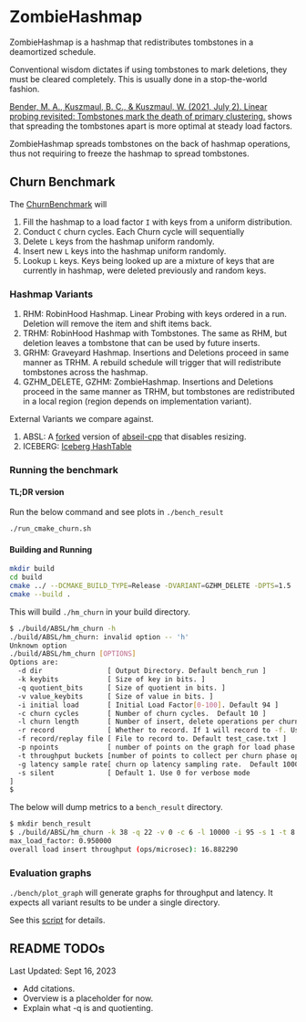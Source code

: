 # ZombieHashmap

ZombieHashmap is a hashmap that redistributes tombstones in a deamortized schedule. 

Conventional wisdom dictates if using tombstones to mark deletions, they must be cleared completely. This is usually done in a stop-the-world fashion.

[Bender, M. A., Kuszmaul, B. C., &amp; Kuszmaul, W. (2021, July 2). Linear probing revisited: Tombstones mark the death of primary clustering.](https://arxiv.org/abs/2107.01250) 
shows that spreading the tombstones apart is more optimal at steady load factors. 

ZombieHashmap spreads tombstones on the back of hashmap operations, thus not requiring to freeze the hashmap to spread tombstones.

## Churn Benchmark

The [ChurnBenchmark](bench/hm_churn.cc) will 

1. Fill the hashmap to a load factor `I` with keys from a uniform distribution.
2. Conduct `C` churn cycles. Each Churn cycle will sequentially
  1. Delete `L` keys from the hashmap uniform randomly.
  2. Insert new `L` keys into the hashmap uniform randomly.
  3. Lookup `L` keys. Keys being looked up are a mixture of keys that are currently in hashmap, were deleted previously and random keys.

### Hashmap Variants

1. RHM: RobinHood Hashmap. Linear Probing with keys ordered in a run. Deletion will remove the item and shift items back.
2. TRHM: RobinHood Hashmap with Tombstones. The same as RHM, but deletion leaves a tombstone that can be used by future inserts.
3. GRHM: Graveyard Hashmap. Insertions and Deletions proceed in same manner as TRHM. A rebuild schedule will trigger that will redistribute tombstones across the hashmap.
4. GZHM\_DELETE, GZHM: ZombieHashmap. Insertions and Deletions proceed in the same manner as TRHM, but tombstones are redistributed in a local region (region depends on implementation variant).

External Variants we compare against.

1. ABSL: A [forked](https://github.com/saltsystemslab/abseil-cpp) version of [abseil-cpp](https://abseil.io/) that disables resizing.
2. ICEBERG: [Iceberg HashTable](https://github.com/splatlab/iceberghashtable)

### Running the benchmark

#### TL;DR version

Run the below command and see plots in `./bench_result`

```bash
./run_cmake_churn.sh
```

#### Building and Running


```bash
mkdir build
cd build
cmake ../ --DCMAKE_BUILD_TYPE=Release -DVARIANT=GZHM_DELETE -DPTS=1.5
cmake --build .
```

This will build `./hm_churn` in your build directory.

```bash
$ ./build/ABSL/hm_churn -h
./build/ABSL/hm_churn: invalid option -- 'h'
Unknown option
./build/ABSL/hm_churn [OPTIONS]
Options are:
  -d dir                [ Output Directory. Default bench_run ]
  -k keybits            [ Size of key in bits. ]
  -q quotient_bits      [ Size of quotient in bits. ]
  -v value_keybits      [ Size of value in bits. ]
  -i initial load       [ Initial Load Factor[0-100]. Default 94 ]
  -c churn cycles       [ Number of churn cycles.  Default 10 ]
  -l churn length       [ Number of insert, delete operations per churn cycle ]
  -r record             [ Whether to record. If 1 will record to -f. Use test_runner to replay or check test case.]
  -f record/replay file [ File to record to. Default test_case.txt ]
  -p npoints            [ number of points on the graph for load phase.  Default 20]
  -t throughput buckets [number of points to collect per churn phase op.  Default 4]
  -g latency sample rate[ churn op latency sampling rate.  Default 1000]
  -s silent             [ Default 1. Use 0 for verbose mode
]
$
```

The below will dump metrics to a `bench_result` directory.

```bash
$ mkdir bench_result
$ ./build/ABSL/hm_churn -k 38 -q 22 -v 0 -c 6 -l 10000 -i 95 -s 1 -t 8 -d bench_result/                                               
max_load_factor: 0.950000
overall load insert throughput (ops/microsec): 16.882290
```

### Evaluation graphs

`./bench/plot_graph` will generate graphs for throughput and latency. It expects all variant results to be under a single directory.

See this [script](./bench/run_cmake_run.sh) for details.

## README TODOs

Last Updated: Sept 16, 2023

* Add citations.
* Overview is a placeholder for now.
* Explain what -q is and quotienting.
